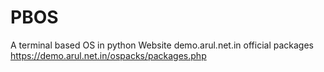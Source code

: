 # PBOS
A terminal based OS in python
Website
demo.arul.net.in
official packages
https://demo.arul.net.in/ospacks/packages.php
